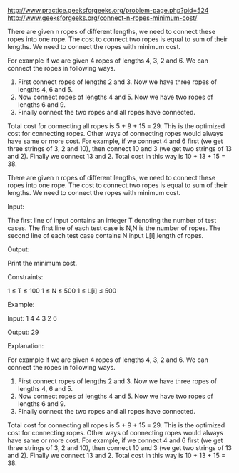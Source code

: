 http://www.practice.geeksforgeeks.org/problem-page.php?pid=524
http://www.geeksforgeeks.org/connect-n-ropes-minimum-cost/

There are given n ropes of different lengths, we need to connect these ropes into one rope.
The cost to connect two ropes is equal to sum of their lengths. We need to connect the ropes with minimum cost.

For example if we are given 4 ropes of lengths 4, 3, 2 and 6. We can connect the ropes in following ways.
1) First connect ropes of lengths 2 and 3. Now we have three ropes of lengths 4, 6 and 5.
2) Now connect ropes of lengths 4 and 5. Now we have two ropes of lengths 6 and 9.
3) Finally connect the two ropes and all ropes have connected.

Total cost for connecting all ropes is 5 + 9 + 15 = 29. This is the optimized cost for connecting ropes. Other ways of connecting ropes would always have same or more cost. For example, if we connect 4 and 6 first (we get three strings of 3, 2 and 10), then connect 10 and 3 (we get two strings of 13 and 2). Finally we connect 13 and 2. Total cost in this way is 10 + 13 + 15 = 38.

There are given n ropes of different lengths, we need to connect these ropes into one rope. The cost to connect two ropes is equal to sum of their lengths. We need to connect the ropes with minimum cost.

Input:

The first line of input contains an integer T denoting the number of test cases.
The first line of each test case is N,N is the number of ropes.
The second line of each test case contains N input L[i],length of ropes.

Output:

Print the minimum cost.

Constraints:

1 ≤ T ≤ 100
1 ≤ N ≤ 500
1 ≤ L[i] ≤ 500

Example:

Input:
1
4
4 3 2 6

Output:
29

Explanation:

For example if we are given 4 ropes of lengths 4, 3, 2 and 6. We can connect the ropes in following ways.
1) First connect ropes of lengths 2 and 3. Now we have three ropes of lengths 4, 6 and 5.
2) Now connect ropes of lengths 4 and 5. Now we have two ropes of lengths 6 and 9.
3) Finally connect the two ropes and all ropes have connected.

Total cost for connecting all ropes is 5 + 9 + 15 = 29. This is the optimized cost for connecting ropes.
Other ways of connecting ropes would always have same or more cost.
For example, if we connect 4 and 6 first (we get three strings of 3, 2 and 10), then connect 10 and 3 (we get two strings of 13 and 2).
Finally we connect 13 and 2. Total cost in this way is 10 + 13 + 15 = 38.